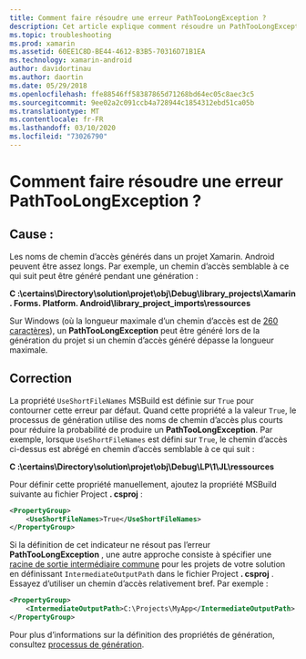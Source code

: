 ```yaml
---
title: Comment faire résoudre une erreur PathTooLongException ?
description: Cet article explique comment résoudre un PathTooLongException qui peut se produire lors de la génération d’une application.
ms.topic: troubleshooting
ms.prod: xamarin
ms.assetid: 60EE1C8D-BE44-4612-B3B5-70316D71B1EA
ms.technology: xamarin-android
author: davidortinau
ms.author: daortin
ms.date: 05/29/2018
ms.openlocfilehash: ffe88546ff58387865d71268bd64ec05c8aec3c5
ms.sourcegitcommit: 9ee02a2c091ccb4a728944c1854312ebd51ca05b
ms.translationtype: MT
ms.contentlocale: fr-FR
ms.lasthandoff: 03/10/2020
ms.locfileid: "73026790"
---
```

# <a name="how-do-i-resolve-a-pathtoolongexception-error"></a>Comment faire résoudre une erreur PathTooLongException ?

## <a name="cause"></a>Cause :

Les noms de chemin d’accès générés dans un projet Xamarin. Android peuvent être assez longs.
Par exemple, un chemin d’accès semblable à ce qui suit peut être généré pendant une génération :

**C :\\certains\\Directory\\solution\\projet\\obj\\__Debug\\library_projects\\Xamarin__ . Forms. Platform. Android\\library_project_imports\\ressources**

Sur Windows (où la longueur maximale d’un chemin d’accès est de [260 caractères](https://msdn.microsoft.com/library/windows/desktop/aa365247.aspx)), un **PathTooLongException** peut être généré lors de la génération du projet si un chemin d’accès généré dépasse la longueur maximale. 

## <a name="fix"></a>Correction

La propriété `UseShortFileNames` MSBuild est définie sur `True` pour contourner cette erreur par défaut. Quand cette propriété a la valeur `True`, le processus de génération utilise des noms de chemin d’accès plus courts pour réduire la probabilité de produire un **PathTooLongException**.
Par exemple, lorsque `UseShortFileNames` est défini sur `True`, le chemin d’accès ci-dessus est abrégé en chemin d’accès semblable à ce qui suit :

**C :\\certains\\Directory\\solution\\projet\\obj\\Debug\\LP\\1\\JL\\ressources**

Pour définir cette propriété manuellement, ajoutez la propriété MSBuild suivante au fichier Project **. csproj** :

```xml
<PropertyGroup>
    <UseShortFileNames>True</UseShortFileNames>
</PropertyGroup>
```

Si la définition de cet indicateur ne résout pas l’erreur **PathTooLongException** , une autre approche consiste à spécifier une [racine de sortie intermédiaire commune](https://blogs.msdn.microsoft.com/kirillosenkov/2015/04/04/using-a-common-intermediate-and-output-directory-for-your-solution/) pour les projets de votre solution en définissant `IntermediateOutputPath` dans le fichier Project **. csproj** . Essayez d’utiliser un chemin d’accès relativement bref. Par exemple :

```xml
<PropertyGroup>
    <IntermediateOutputPath>C:\Projects\MyApp</IntermediateOutputPath>
</PropertyGroup>
```

Pour plus d’informations sur la définition des propriétés de génération, consultez [processus de génération](~/android/deploy-test/building-apps/build-process.md).
